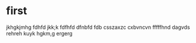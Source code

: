 # first

jkhgkjmhg
fdhfd
jkk;k
fdfhfd
dfnbfd
fdb
csszaxzc
cxbvncvn
fffffhnd
dagvds
rehreh
kuyk
hgkm,g
ergerg
